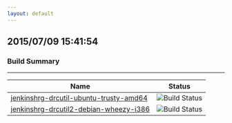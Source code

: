 ```yaml
---
layout: default
---
```

## 2015/07/09 15:41:54
### Build Summary
___
  
|Name|Status|
|---|---|
|[jenkinshrg-drcutil-ubuntu-trusty-amd64](http://jenkinshrg.github.io/jenkinshrg-drcutil-ubuntu-trusty-amd64)|![Build Status](http://jenkinshrg.github.io/jenkinshrg-drcutil-ubuntu-trusty-amd64/badge.svg)|
|[jenkinshrg-drcutil2-debian-wheezy-i386](http://jenkinshrg.github.io/jenkinshrg-drcutil2-debian-wheezy-i386)|![Build Status](http://jenkinshrg.github.io/jenkinshrg-drcutil2-debian-wheezy-i386/badge.svg)|
